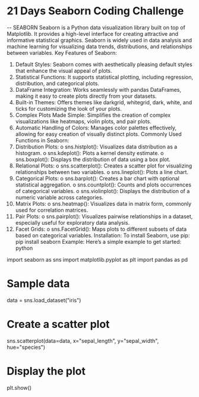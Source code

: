 # 21 Days Seaborn Coding Challenge

-- SEABORN
Seaborn is a Python data visualization library built on top of Matplotlib. It provides a high-level interface for creating attractive and informative statistical graphics. Seaborn is widely used in data analysis and machine learning for visualizing data trends, distributions, and relationships between variables.
Key Features of Seaborn:
1.	Default Styles: Seaborn comes with aesthetically pleasing default styles that enhance the visual appeal of plots.
2.	Statistical Functions: It supports statistical plotting, including regression, distribution, and categorical plots.
3.	DataFrame Integration: Works seamlessly with pandas DataFrames, making it easy to create plots directly from your datasets.
4.	Built-in Themes: Offers themes like darkgrid, whitegrid, dark, white, and ticks for customizing the look of your plots.
5.	Complex Plots Made Simple: Simplifies the creation of complex visualizations like heatmaps, violin plots, and pair plots.
6.	Automatic Handling of Colors: Manages color palettes effectively, allowing for easy creation of visually distinct plots.
Commonly Used Functions in Seaborn:
1.	Distribution Plots:
o	sns.histplot(): Visualizes data distribution as a histogram.
o	sns.kdeplot(): Plots a kernel density estimate.
o	sns.boxplot(): Displays the distribution of data using a box plot.
2.	Relational Plots:
o	sns.scatterplot(): Creates a scatter plot for visualizing relationships between two variables.
o	sns.lineplot(): Plots a line chart.
3.	Categorical Plots:
o	sns.barplot(): Creates a bar chart with optional statistical aggregation.
o	sns.countplot(): Counts and plots occurrences of categorical variables.
o	sns.violinplot(): Displays the distribution of a numeric variable across categories.
4.	Matrix Plots:
o	sns.heatmap(): Visualizes data in matrix form, commonly used for correlation matrices.
5.	Pair Plots:
o	sns.pairplot(): Visualizes pairwise relationships in a dataset, especially useful for exploratory data analysis.
6.	Facet Grids:
o	sns.FacetGrid(): Maps plots to different subsets of data based on categorical variables.
Installation:
To install Seaborn, use pip:
pip install seaborn
Example:
Here’s a simple example to get started:
python

import seaborn as sns
import matplotlib.pyplot as plt
import pandas as pd

# Sample data
data = sns.load_dataset("iris")

# Create a scatter plot
sns.scatterplot(data=data, x="sepal_length", y="sepal_width", hue="species")

# Display the plot
plt.show()

